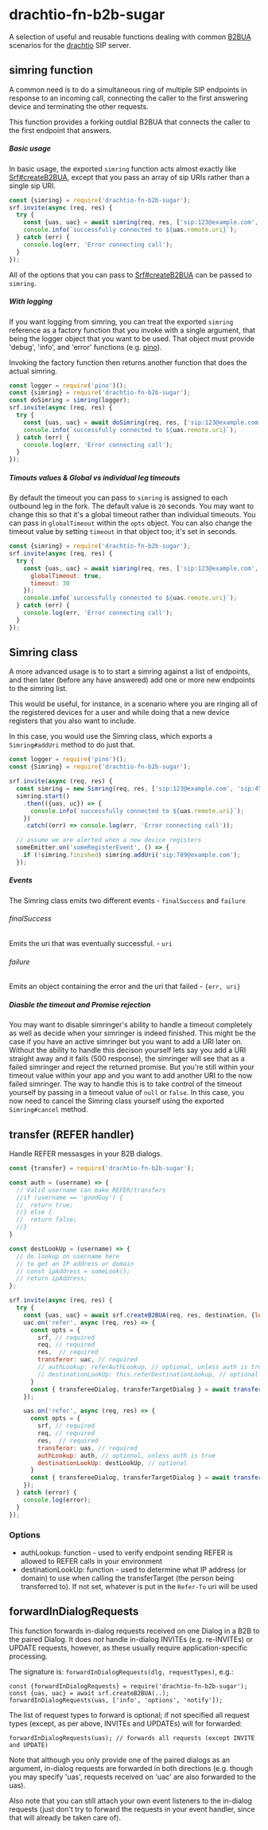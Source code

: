 # drachtio-fn-b2b-sugar

A selection of useful and reusable functions dealing with common [B2BUA](https://drachtio.org/api#srf-create-b2bua) scenarios for the [drachtio](https://drachtio.org) SIP server.

## simring function

A common need is to do a simultaneous ring of multiple SIP endpoints in response to an incoming call, connecting the caller to the first answering device and terminating the other requests.

This function provides a forking outdial B2BUA that connects the caller to the first endpoint that answers.

##### Basic usage
In basic usage, the exported `simring` function acts almost exactly like [Srf#createB2BUA](https://drachtio.org/api#srf-create-b2bua), except that you pass an array of sip URIs rather than a single sip URI.
```js
const {simring} = require('drachtio-fn-b2b-sugar');
srf.invite(async (req, res) {
  try {
    const {uas, uac} = await simring(req, res, ['sip:123@example.com', 'sip:456@example.com']);
    console.info(`successfully connected to ${uas.remote.uri}`);
  } catch (err) {
    console.log(err, 'Error connecting call');
  }
});
```
All of the options that you can pass to [Srf#createB2BUA](https://drachtio.org/api#srf-create-b2bua) can be passed to `simring`.

##### With logging
If you want logging from simring, you can treat the exported `simring` reference as a factory function that you invoke with a single argument, that being the logger object that you want to be used.  That object must provide 'debug', 'info', and 'error' functions (e.g. [pino](https://www.npmjs.com/package/pino)).

Invoking the factory function then returns another function that does the actual simring.
```js
const logger = require('pino')();
const {simring} = require('drachtio-fn-b2b-sugar');
const doSimring = simring(logger);
srf.invite(async (req, res) {
  try {
    const {uas, uac} = await doSimring(req, res, ['sip:123@example.com', 'sip:456@example.com']);
    console.info(`successfully connected to ${uas.remote.uri}`);
  } catch (err) {
    console.log(err, 'Error connecting call');
  }
});
```

##### Timouts values & Global vs individual leg timeouts

By default the timeout you can pass to `simring` is assigned to each outbound leg in the fork. The default value is `20` seconds. You may want to change this so that it's a global timeout rather than individual timeouts. You can pass in `globalTimeout` within the `opts` object. You can also change the timeout value by setting `timeout` in that object too; it's set in seconds.

```js
const {simring} = require('drachtio-fn-b2b-sugar');
srf.invite(async (req, res) {
  try {
    const {uas, uac} = await simring(req, res, ['sip:123@example.com', 'sip:456@example.com'], {
      globalTimeout: true,
      timeout: 30
    });
    console.info(`successfully connected to ${uas.remote.uri}`);
  } catch (err) {
    console.log(err, 'Error connecting call');
  }
});
```

## Simring class
A more advanced usage is to to start a simring against a list of endpoints, and then later (before any have answered) add one or more new endpoints to the simring list.

This would be useful, for instance, in a scenario where you are ringing all of the registered devices for a user and while doing that a new device registers that you also want to include.

In this case, you would use the Simring class, which exports a `Simring#addUri` method to do just that.
```js
const logger = require('pino')();
const {Simring} = require('drachtio-fn-b2b-sugar');

srf.invite(async (req, res) {
  const simring = new Simring(req, res, ['sip:123@example.com', 'sip:456@example.com']);
  simring.start()
    .then(({uas, uc}) => {
      console.info(`successfully connected to ${uas.remote.uri}`);
    })
    .catch((err) => console.log(err, 'Error connecting call'));

  // assume we are alerted when a new device registers
  someEmitter.on('someRegisterEvent', () => {
    if (!simring.finished) simring.addUri('sip:789@example.com');
  });
```

##### Events

The Simring class emits two different events - `finalSuccess` and `failure`

###### finalSuccess

Emits the uri that was eventually successful. - `uri`

###### failure

Emits an object containing the error and the uri that failed - `{err, uri}`

##### Diasble the timeout and Promise rejection

You may want to disable simringer's ability to handle a timeout completely as well as decide when your simringer is indeed finished.
This might be the case if you have an active simringer but you want to add a URI later on. Without the ability to handle this decison yourself lets say you add a URI straight away and it fails (500 response), the simringer will see that as a failed simringer and reject the returned promise. But you're still within your timeout value within your app and you want to add another URI to the now failed simringer. The way to handle this is to take control of the timeout yourself by passing in a timeout value of `null` or `false`. In this case, you now need to cancel the Simring class yourself using the exported `Simring#cancel` method.

## transfer (REFER handler)

Handle REFER messasges in your B2B dialogs.

```js
const {transfer} = require('drachtio-fn-b2b-sugar');

const auth = (username) => {
  // Valid username can make REFER/transfers
  //if (username == 'goodGuy') {
  //  return true;
  //} else {
  //  return false;
  //}
}

const destLookUp = (username) => {
  // do lookup on username here
  // to get an IP address or domain
  // const ipAddress = someLook();
  // return ipAddress;
};

srf.invite(async (req, res) {
  try {
    const {uas, uac} = await srf.createB2BUA(req, res, destination, {localSdpB: req.body});
    uac.on('refer', async (req, res) => {
      const opts = {
        srf, // required
        req, // required
        res,  // required
        transferor: uac, // required
        // authLookup: referAuthLookup, // optional, unless auth is true
        // destinationLookUp: this.referDestinationLookup, // optional
      }
      const { transfereeDialog, transferTargetDialog } = await transfer(opts);
    });

    uas.on('refer', async (req, res) => {
      const opts = {
        srf, // required
        req, // required
        res,  // required
        transferor: uas, // required
        authLookup: auth, // optional, unless auth is true
        destinationLookUp: destLookUp, // optional
      }
      const { transfereeDialog, transferTargetDialog } = await transfer(opts);
    });
  } catch (error) {
    console.log(error);
  }
});
```

### Options

* authLookup: function - used to verify endpoint sending REFER is allowed to REFER calls in your environment
* destinationLookUp: function - used to determine what IP address (or domain) to use when calling the transferTarget (the person being transferred to). If not set, whatever is put in the `Refer-To` uri will be used

## forwardInDialogRequests

This function forwards in-dialog requests received on one Dialog in a B2B to the paired Dialog.  It does _not_ handle in-dialog INVITEs (e.g. re-INVITEs) or UPDATE requests, however, as these usually require application-specific processing.

The signature is: `forwardInDialogRequests(dlg, requestTypes)`, e.g.:
```
const {forwardInDialogRequests} = require('drachtio-fn-b2b-sugar');
const {uas, uac} = await srf.createB2BUA(..);
forwardInDialogRequests(uas, ['info', 'options', 'notify']);
```
The list of request types to forward is optional; if not specified all request types (except, as per above, INVITEs and UPDATEs) will for forwarded:
```
forwardInDialogRequests(uas); // forwards all requests (except INVITE and UPDATE)
```

Note that although you only provide one of the paired dialogs as an argument, in-dialog requests are forwarded in both directions (e.g. though you may specify 'uas', requests received on 'uac' are also forwarded to the uas).

Also note that you can still attach your own event listeners to the in-dialog requests (just don't try to forward the requests in your event handler, since that will already be taken care of).
 